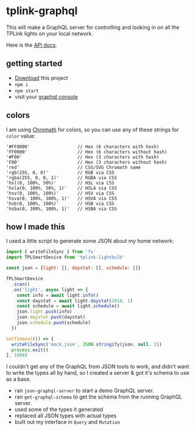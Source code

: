 # tplink-graphql

This will make a GraphQL server for controlling and looking in on all the TPLink lights on your local network.

Here is the [API docs](api.md).

## getting started

* [Download](LINK_NEEDED) this project
* `npm i`
* `npm start`
* visit your [graphql console](http://localhost:3000/playground)

## colors

I am using [Chromath](https://github.com/jfsiii/chromath) for colors, so you can use any of these strings for `color` value:

```
'#FF0000'                  // Hex (6 characters with hash)
'FF0000'                   // Hex (6 characters without hash)
'#F00'                     // Hex (3 characters with hash)
'F00'                      // Hex (3 characters without hash)
'red'                      // CSS/SVG Chromath name
'rgb(255, 0, 0)'           // RGB via CSS
'rgba(255, 0, 0, 1)'       // RGBA via CSS
'hsl(0, 100%, 50%)'        // HSL via CSS
'hsla(0, 100%, 50%, 1)'    // HSLA via CSS
'hsv(0, 100%, 100%)'       // HSV via CSS
'hsva(0, 100%, 100%, 1)'   // HSVA via CSS
'hsb(0, 100%, 100%)'       // HSB via CSS
'hsba(0, 100%, 100%, 1)'   // HSBA via CSS
```

## how I made this

I used a little script to generate some JSON about my home network:

```js
import { writeFileSync } from 'fs'
import TPLSmartDevice from 'tplink-lightbulb'

const json = {light: [], daystat: [], schedule: []}

TPLSmartDevice
  .scan()
  .on('light', async light => {
    const info = await light.info()
    const daystat = await light.daystat(2018, 1)
    const schedule = await light.schedule()
    json.light.push(info)
    json.daystat.push(daystat)
    json.schedule.push(schedule)
  })

setTimeout(() => {
  writeFileSync('mock.json', JSON.stringify(json, null, 2))
  process.exit()
}, 1000)
```

I couldn't get any of the GraphQL from JSON tools to work, and didn't want to write the types all by hand, so I created a server & got it's schema to use as a base.

* ran `json-graphql-server` to start a demo GraphQL server.
* ran `get-graphql-schema` to get the schema from the running GraphQL server.
* used some of the types it generated
* replaced all JSON types with actual types
* built out my interface in `Query` and `Mutation`